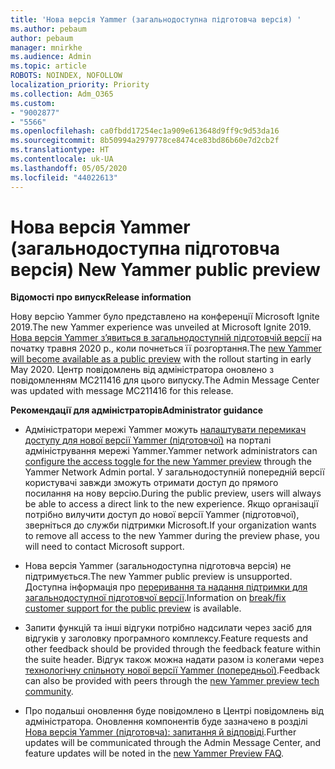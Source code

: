 ```yaml
---
title: 'Нова версія Yammer (загальнодоступна підготовча версія) '
ms.author: pebaum
author: pebaum
manager: mnirkhe
ms.audience: Admin
ms.topic: article
ROBOTS: NOINDEX, NOFOLLOW
localization_priority: Priority
ms.collection: Adm_O365
ms.custom:
- "9002877"
- "5566"
ms.openlocfilehash: ca0fbdd17254ec1a909e613648d9ff9c9d53da16
ms.sourcegitcommit: 8b50994a2979778ce8474ce83bd86b60e7d2cb2f
ms.translationtype: HT
ms.contentlocale: uk-UA
ms.lasthandoff: 05/05/2020
ms.locfileid: "44022613"
---
```

# <a name="new-yammer-public-preview"></a><span data-ttu-id="f8a28-102">Нова версія Yammer (загальнодоступна підготовча версія) </span><span class="sxs-lookup"><span data-stu-id="f8a28-102">New Yammer public preview</span></span>

<span data-ttu-id="f8a28-103">**Відомості про випуск**</span><span class="sxs-lookup"><span data-stu-id="f8a28-103">**Release information**</span></span>

<span data-ttu-id="f8a28-104">Нову версію Yammer було представлено на конференції Microsoft Ignite 2019.</span><span class="sxs-lookup"><span data-stu-id="f8a28-104">The new Yammer experience was unveiled at Microsoft Ignite 2019.</span></span> <span data-ttu-id="f8a28-105">[Нова версія Yammer з’явиться в загальнодоступній підготовчій версії](https://docs.microsoft.com/yammer/get-started-with-yammer/newyammer-faq) на початку травня 2020 р., коли почнеться її розгортання.</span><span class="sxs-lookup"><span data-stu-id="f8a28-105">The [new Yammer will become available as a public preview](https://docs.microsoft.com/yammer/get-started-with-yammer/newyammer-faq) with the rollout starting in early May 2020.</span></span> <span data-ttu-id="f8a28-106">Центр повідомлень від адміністратора оновлено з повідомленням MC211416 для цього випуску.</span><span class="sxs-lookup"><span data-stu-id="f8a28-106">The Admin Message Center was updated with message MC211416 for this release.</span></span>

<span data-ttu-id="f8a28-107">**Рекомендації для адміністраторів**</span><span class="sxs-lookup"><span data-stu-id="f8a28-107">**Administrator guidance**</span></span>

- <span data-ttu-id="f8a28-108">Адміністратори мережі Yammer можуть [налаштувати перемикач доступу для нової версії Yammer (підготовчої)](https://docs.microsoft.com/yammer/get-started-with-yammer/administrative-settings-opt-in-newyammer) на порталі адміністрування мережі Yammer.</span><span class="sxs-lookup"><span data-stu-id="f8a28-108">Yammer network administrators can [configure the access toggle for the new Yammer preview](https://docs.microsoft.com/yammer/get-started-with-yammer/administrative-settings-opt-in-newyammer) through the Yammer Network Admin portal.</span></span> <span data-ttu-id="f8a28-109">У загальнодоступній попередній версії користувачі завжди зможуть отримати доступ до прямого посилання на нову версію.</span><span class="sxs-lookup"><span data-stu-id="f8a28-109">During the public preview, users will always be able to access a direct link to the new experience.</span></span> <span data-ttu-id="f8a28-110">Якщо організації потрібно вилучити доступ до нової версії Yammer (підготовчої), зверніться до служби підтримки Microsoft.</span><span class="sxs-lookup"><span data-stu-id="f8a28-110">If your organization wants to remove all access to the new Yammer during the preview phase, you will need to contact Microsoft support.</span></span>

- <span data-ttu-id="f8a28-111">Нова версія Yammer (загальнодоступна підготовча версія) не підтримується.</span><span class="sxs-lookup"><span data-stu-id="f8a28-111">The new Yammer public preview is unsupported.</span></span> <span data-ttu-id="f8a28-112">Доступна інформація про [переривання та надання підтримки для загальнодоступної підготовчої версії](https://docs.microsoft.com/yammer/get-started-with-yammer/newyammer-faq#yammer-preview-customer-support).</span><span class="sxs-lookup"><span data-stu-id="f8a28-112">Information on [break/fix customer support for the public preview](https://docs.microsoft.com/yammer/get-started-with-yammer/newyammer-faq#yammer-preview-customer-support) is available.</span></span>

- <span data-ttu-id="f8a28-113">Запити функцій та інші відгуки потрібно надсилати через засіб для відгуків у заголовку програмного комплексу.</span><span class="sxs-lookup"><span data-stu-id="f8a28-113">Feature requests and other feedback should be provided through the feedback feature within the suite header.</span></span> <span data-ttu-id="f8a28-114">Відгук також можна надати разом із колегами через [технологічну спільноту нової версії Yammer (попередньої)](https://techcommunity.microsoft.com/t5/new-yammer-preview/bd-p/NewYammerPreview).</span><span class="sxs-lookup"><span data-stu-id="f8a28-114">Feedback can also be provided with peers through the [new Yammer preview tech community](https://techcommunity.microsoft.com/t5/new-yammer-preview/bd-p/NewYammerPreview).</span></span>

- <span data-ttu-id="f8a28-115">Про подальші оновлення буде повідомлено в Центрі повідомлень від адміністратора. Оновлення компонентів буде зазначено в розділі [Нова версія Yammer (підготовча): запитання й відповіді](https://docs.microsoft.com/yammer/get-started-with-yammer/newyammer-faq).</span><span class="sxs-lookup"><span data-stu-id="f8a28-115">Further updates will be communicated through the Admin Message Center, and feature updates will be noted in the [new Yammer Preview FAQ](https://docs.microsoft.com/yammer/get-started-with-yammer/newyammer-faq).</span></span>
